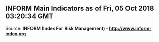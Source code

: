 ## INFORM Main Indicators as of Fri, 05 Oct 2018 03:20:34 GMT

Source: **INFORM (Index For Risk Management) - http://www.inform-index.org**